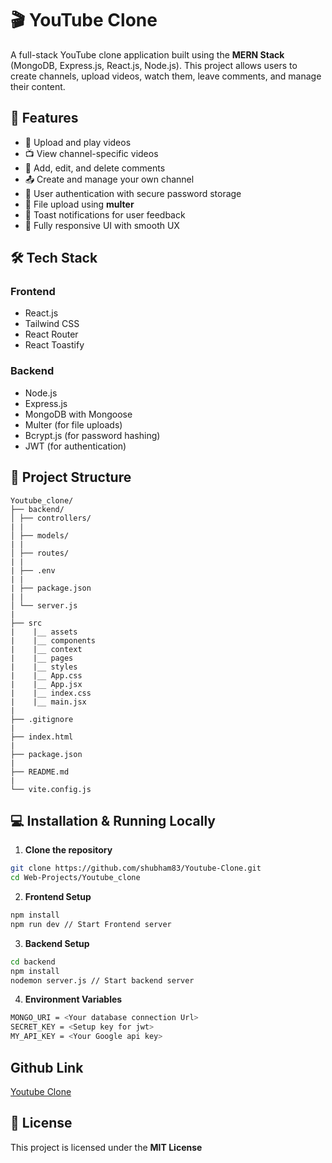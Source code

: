 # 🎬 YouTube Clone

A full-stack YouTube clone application built using the **MERN Stack** (MongoDB, Express.js, React.js, Node.js). This project allows users to create channels, upload videos, watch them, leave comments, and manage their content.

## 🚀 Features

- 🎥 Upload and play videos
- 📺 View channel-specific videos
- 📝 Add, edit, and delete comments
- 📤 Create and manage your own channel
- 🔐 User authentication with secure password storage
- 📁 File upload using **multer**
- 💬 Toast notifications for user feedback
- 🎨 Fully responsive UI with smooth UX

## 🛠️ Tech Stack

### Frontend

- React.js
- Tailwind CSS
- React Router
- React Toastify

### Backend

- Node.js
- Express.js
- MongoDB with Mongoose
- Multer (for file uploads)
- Bcrypt.js (for password hashing)
- JWT (for authentication)

## 📂 Project Structure

```
Youtube_clone/
├── backend/
│ ├── controllers/
| |
│ ├── models/
| |
│ ├── routes/
| |
| ├── .env
| |
| ├── package.json
| |
│ └── server.js
|
├── src
|    |__ assets
|    |__ components
|    |__ context
|    |__ pages
|    |__ styles
|    |__ App.css
|    |__ App.jsx
|    |__ index.css
|    |__ main.jsx
|
├── .gitignore
|
├── index.html
|
├── package.json
|
├── README.md
|
└── vite.config.js
```

## 💻 Installation & Running Locally

1. **Clone the repository**

```bash
git clone https://github.com/shubham83/Youtube-Clone.git
cd Web-Projects/Youtube_clone
```

2. **Frontend Setup**

```bash
npm install
npm run dev // Start Frontend server
```

3. **Backend Setup**

```bash
cd backend
npm install
nodemon server.js // Start backend server
```

4. **Environment Variables**

```bash
MONGO_URI = <Your database connection Url>
SECRET_KEY = <Setup key for jwt>
MY_API_KEY = <Your Google api key>
```

## Github Link

[Youtube Clone](https://github.com/shubham83/Youtube-Clone.git)

## 📄 License

This project is licensed under the **MIT License**
